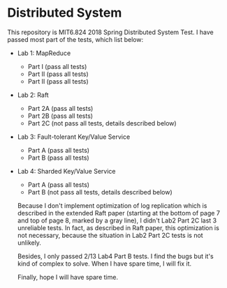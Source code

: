 # Distributed System
This repository is MIT6.824 2018 Spring Distributed System Test. I have passed most part of the tests, which list below:  
* Lab 1: MapReduce
   * Part I (pass all tests)
   * Part II (pass all tests)
   * Part II (pass all tests)
* Lab 2: Raft 
   * Part 2A (pass all tests)
   * Part 2B (pass all tests)
   * Part 2C (not pass all tests, details described below)
* Lab 3: Fault-tolerant Key/Value Service
   * Part A (pass all tests)
   * Part B (pass all tests)
* Lab 4: Sharded Key/Value Service
   * Part A (pass all tests)
   * Part B (not pass all tests, details described below)
   
   Because I don't implement optimization of log replication which is described in the extended Raft paper (starting at the bottom of page 7 and top of page 8, marked by a gray line), I didn't Lab2 Part 2C last 3 unreliable tests. In fact, as described in Raft paper, this optimization is not necessary, because the situation in Lab2 Part 2C tests is not unlikely.
   
   Besides, I only passed 2/13 Lab4 Part B tests. I find the bugs but it's kind of complex to solve. When I have spare time, I will fix it.
   
   Finally, hope I will have spare time.
